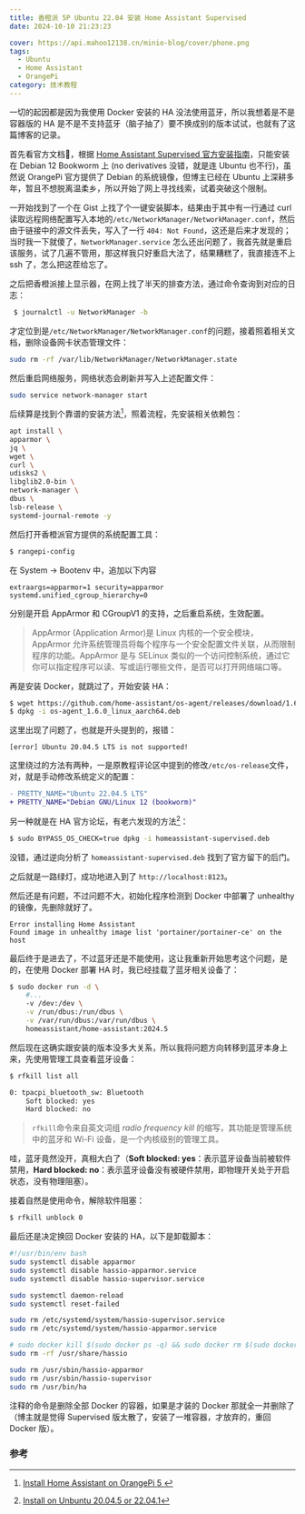 ```yaml
---
title: 香橙派 5P Ubuntu 22.04 安装 Home Assistant Supervised
date: 2024-10-10 21:23:23

cover: https://api.mahoo12138.cn/minio-blog/cover/phone.png
tags:
  - Ubuntu
  - Home Assistant
  - OrangePi
category: 技术教程
---
```


一切的起因都是因为我使用 Docker 安装的 HA 没法使用蓝牙，所以我想着是不是容器版的 HA 是不是不支持蓝牙（脑子抽了）要不换成别的版本试试，也就有了这篇博客的记录。

首先看官方文档👀，根据 [Home Assistant Supervised 官方安装指南](https://github.com/home-assistant/architecture/blob/master/adr/0014-home-assistant-supervised.md)，只能安装在 Debian 12 Bookworm 上 (no derivatives 没错，就是连 Ubuntu 也不行)，虽然说 OrangePi 官方提供了 Debian 的系统镜像，但博主已经在 Ubuntu 上深耕多年，暂且不想脱离温柔乡，所以开始了网上寻找线索，试着突破这个限制。

一开始找到了一个在 Gist 上找了个一键安装脚本，结果由于其中有一行通过 curl 读取远程网络配置写入本地的`/etc/NetworkManager/NetworkManager.conf`，然后由于链接中的源文件丢失，写入了一行 `404: Not Found`，这还是后来才发现的；当时我一下就傻了，`NetworkManager.service` 怎么还出问题了，我首先就是重启该服务，试了几遍不管用，那这样我只好重启大法了，结果糟糕了，我直接连不上 ssh 了，怎么把这茬给忘了。

之后把香橙派接上显示器，在网上找了半天的排查方法，通过命令查询到对应的日志：

```bash
 $ journalctl -u NetworkManager -b
```

才定位到是`/etc/NetworkManager/NetworkManager.conf`的问题，接着照着相关文档，删除设备网卡状态管理文件：

```bash
sudo rm -rf /var/lib/NetworkManager/NetworkManager.state
```

然后重启网络服务，网络状态会刷新并写入上述配置文件：

```bash
sudo service network-manager start
```

后续算是找到个靠谱的安装方法[^1]，照着流程，先安装相关依赖包：

```bash
apt install \
apparmor \
jq \
wget \
curl \
udisks2 \
libglib2.0-bin \
network-manager \
dbus \
lsb-release \
systemd-journal-remote -y
```

然后打开香橙派官方提供的系统配置工具：

```bash
$ rangepi-config
```

在 System → Bootenv 中，追加以下内容

```
extraargs=apparmor=1 security=apparmor
systemd.unified_cgroup_hierarchy=0
```

分别是开启 AppArmor 和 CGroupV1 的支持，之后重启系统，生效配置。

> AppArmor (Application Armor)是 Linux 内核的一个安全模块，AppArmor 允许系统管理员将每个程序与一个安全配置文件关联，从而限制程序的功能。AppArmor 是与 SELinux 类似的一个访问控制系统，通过它你可以指定程序可以读、写或运行哪些文件，是否可以打开网络端口等。

再是安装 Docker，就跳过了，开始安装 HA：

```bash
$ wget https://github.com/home-assistant/os-agent/releases/download/1.6.0/os-agent_1.5.1_linux_aarch64.deb
$ dpkg -i os-agent_1.6.0_linux_aarch64.deb
```

这里出现了问题了，也就是开头提到的，报错：

```
[error] Ubuntu 20.04.5 LTS is not supported!
```

这里绕过的方法有两种，一是原教程评论区中提到的修改`/etc/os-release`文件，对，就是手动修改系统定义的配置：

```diff
- PRETTY_NAME="Ubuntu 22.04.5 LTS"
+ PRETTY_NAME="Debian GNU/Linux 12 (bookworm)"
```

另一种就是在 HA 官方论坛，有老六发现的方法[^2]：

```bash
$ sudo BYPASS_OS_CHECK=true dpkg -i homeassistant-supervised.deb
```

没错，通过逆向分析了 `homeassistant-supervised.deb` 找到了官方留下的后门。

之后就是一路绿灯，成功地进入到了 `http://localhost:8123`。

然后还是有问题，不过问题不大，初始化程序检测到 Docker 中部署了 unhealthy 的镜像，先删除就好了。

```
Error installing Home Assistant
Found image in unhealthy image list 'portainer/portainer-ce' on the host
```

最后终于是进去了，不过蓝牙还是不能使用，这让我重新开始思考这个问题，是的，在使用 Docker 部署 HA 时，我已经挂载了蓝牙相关设备了：

```bash
$ sudo docker run -d \
	#...
    -v /dev:/dev \
    -v /run/dbus:/run/dbus \
    -v /var/run/dbus:/var/run/dbus \
    homeassistant/home-assistant:2024.5
```

然后现在这确实跟安装的版本没多大关系，所以我将问题方向转移到蓝牙本身上来，先使用管理工具查看蓝牙设备：

```bash
$ rfkill list all

0: tpacpi_bluetooth_sw: Bluetooth
    Soft blocked: yes
    Hard blocked: no
```

> `rfkill`命令来自英文词组 _radio frequency kill_ 的缩写，其功能是管理系统中的蓝牙和 Wi-Fi 设备，是一个内核级别的管理工具。

哇，蓝牙竟然没开，真相大白了（**Soft blocked: yes**：表示蓝牙设备当前被软件禁用，**Hard blocked: no**：表示蓝牙设备没有被硬件禁用，即物理开关处于开启状态，没有物理阻塞）。

接着自然是使用命令，解除软件阻塞：

```bash
$ rfkill unblock 0
```

最后还是决定换回 Docker 安装的 HA，以下是卸载脚本：

```bash
#!/usr/bin/env bash
sudo systemctl disable apparmor
sudo systemctl disable hassio-apparmor.service
sudo systemctl disable hassio-supervisor.service

sudo systemctl daemon-reload
sudo systemctl reset-failed

sudo rm /etc/systemd/system/hassio-supervisor.service
sudo rm /etc/systemd/system/hassio-apparmor.service

# sudo docker kill $(sudo docker ps -q) && sudo docker rm $(sudo docker ps -a -q)
sudo rm -rf /usr/share/hassio

sudo rm /usr/sbin/hassio-apparmor
sudo rm /usr/sbin/hassio-supervisor
sudo rm /usr/bin/ha
```

注释的命令是删除全部 Docker 的容器，如果是才装的 Docker 那就全一并删除了（博主就是觉得 Supervised 版太散了，安装了一堆容器，才放弃的，重回 Docker 版）。

### 参考

[^1]: [Install Home Assistant on OrangePi 5 ](https://gist.github.com/renatoccosta/c30f0b4216c8caaf1f202b0a0561b5d3)

[^2]: [Install on Unbuntu 20.04.5 or 22.04.1](https://community.home-assistant.io/t/install-on-unbuntu-20-04-5-or-22-04-1/524361/5)
